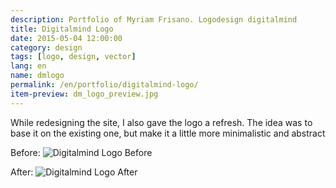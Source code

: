 ```yaml
---
description: Portfolio of Myriam Frisano. Logodesign digitalmind
title: Digitalmind Logo
date: 2015-05-04 12:00:00
category: design
tags: [logo, design, vector]
lang: en
name: dmlogo
permalink: /en/portfolio/digitalmind-logo/
item-preview: dm_logo_preview.jpg
---
```

While redesigning the site, I also gave the logo a refresh. The idea was to base it on the existing one, but make it a little more minimalistic and abstract

Before:
![Digitalmind Logo Before]({{site.img_dir}}/digitalmind_before.png)

After:
![Digitalmind Logo After]({{site.img_dir}}/digitalmind_after.png)
